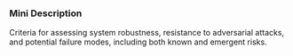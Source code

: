 ### Mini Description

Criteria for assessing system robustness, resistance to adversarial attacks, and potential failure modes, including both known and emergent risks.
